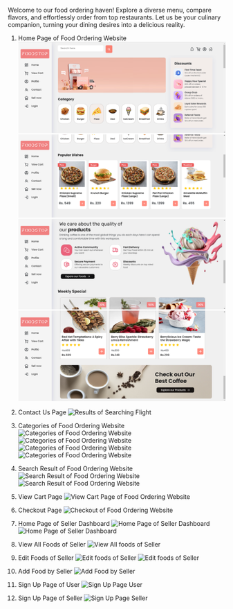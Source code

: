 Welcome to our food ordering haven! Explore a diverse menu, compare flavors, and effortlessly order from top restaurants. Let us be your culinary companion, turning your dining desires into a delicious reality.

1. Home Page of Food Ordering Website
![Home Page of Food Ordering Website](./frontend/public/SS/ss1.png)
![Home Page of Food Ordering Website](./frontend/public/SS/ss2.png)
![Home Page of Food Ordering Website](./frontend/public/SS/ss3.png)
![Home Page of Food Ordering Website](./frontend/public/SS/ss4.png)

2. Contact Us Page
![Results of Searching Flight](front-end/public/SS/Screenshot(631).png)

3. Categories of Food Ordering Website
![Categories of Food Ordering Website](./frontend/public/SS/Screenshot(635).png)
![Categories of Food Ordering Website](./frontend/public/SS/Screenshot(636).png)
![Categories of Food Ordering Website](./frontend/public/SS/Screenshot(637).png)
![Categories of Food Ordering Website](./frontend/public/SS/Screenshot(638).png)

4. Search Result of Food Ordering Website
![Search Result of Food Ordering Website](./frontend/public/SS/Screenshot(639).png)
![Search Result of Food Ordering Website](./frontend/public/SS/Screenshot(640).png)

5. View Cart Page
![View Cart Page of Food Ordering Website](./frontend/public/SS/Screenshot(641).png)

6. Checkout Page
![Checkout of Food Ordering Website](./frontend/Public/SS/Screenshot(642).png)

7. Home Page of Seller Dashboard
![Home Page of Seller Dashboard](./frontend/public/SS/Screenshot(643).png)
![Home Page of Seller Dashboard](./frontend/public/SS/Screenshot(645).png)

6. View All Foods of Seller
![View All foods of Seller ](./frontend/public/SS/Screenshot(646).png)

7. Edit Foods of Seller
![Edit foods of Seller ](./frontend/public/SS/Screenshot(647).png)
![Edit foods of Seller ](./frontend/public/SS/Screenshot(648).png)

8. Add Food by Seller
![Add Food by Seller](./frontend/public/SS/Screenshot(649).png)

9. Sign Up Page of User 
![Sign Up Page User](./frontend/public/SS/Screenshot(634).png)

10. Sign Up Page of Seller
![Sign Up Page Seller](./frontend/public/SS/Screenshot(632).png)



